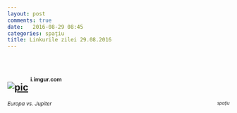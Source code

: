 ```yaml
---
layout: post
comments: true
date:   2016-08-29 08:45
categories: spaţiu
title: Linkurile zilei 29.08.2016
---
```

<br/>

## [![pic](https://i.imgur.com/Tg2Im.jpg)](https://i.imgur.com/Tg2Im.jpg) <sup><sup><sup>i.imgur.com</sup></sup></sup>  
<span style="float: left;" ><sup>_Europa vs. Jupiter_</sup></span><span style="float: right;" ><sup><sup>_spaţiu_</sup></sup></span>
<br/>
